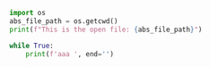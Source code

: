 ```python
import os 
abs_file_path = os.getcwd()
print(f"This is the open file: {abs_file_path}")
```

```Python
while True:
	print(f'aaa ', end='')
```
<!-- A69D9C07 -->